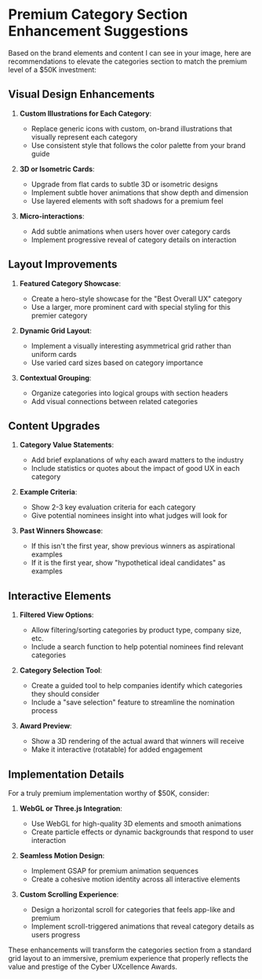 # Premium Category Section Enhancement Suggestions

Based on the brand elements and content I can see in your image, here are recommendations to elevate the categories section to match the premium level of a $50K investment:

## Visual Design Enhancements

1. **Custom Illustrations for Each Category**: 
   - Replace generic icons with custom, on-brand illustrations that visually represent each category
   - Use consistent style that follows the color palette from your brand guide

2. **3D or Isometric Cards**:
   - Upgrade from flat cards to subtle 3D or isometric designs
   - Implement subtle hover animations that show depth and dimension
   - Use layered elements with soft shadows for a premium feel

3. **Micro-interactions**:
   - Add subtle animations when users hover over category cards
   - Implement progressive reveal of category details on interaction

## Layout Improvements

1. **Featured Category Showcase**:
   - Create a hero-style showcase for the "Best Overall UX" category
   - Use a larger, more prominent card with special styling for this premier category

2. **Dynamic Grid Layout**:
   - Implement a visually interesting asymmetrical grid rather than uniform cards
   - Use varied card sizes based on category importance

3. **Contextual Grouping**:
   - Organize categories into logical groups with section headers
   - Add visual connections between related categories

## Content Upgrades

1. **Category Value Statements**:
   - Add brief explanations of why each award matters to the industry
   - Include statistics or quotes about the impact of good UX in each category

2. **Example Criteria**:
   - Show 2-3 key evaluation criteria for each category
   - Give potential nominees insight into what judges will look for

3. **Past Winners Showcase**:
   - If this isn't the first year, show previous winners as aspirational examples
   - If it is the first year, show "hypothetical ideal candidates" as examples

## Interactive Elements

1. **Filtered View Options**:
   - Allow filtering/sorting categories by product type, company size, etc.
   - Include a search function to help potential nominees find relevant categories

2. **Category Selection Tool**:
   - Create a guided tool to help companies identify which categories they should consider
   - Include a "save selection" feature to streamline the nomination process

3. **Award Preview**:
   - Show a 3D rendering of the actual award that winners will receive
   - Make it interactive (rotatable) for added engagement

## Implementation Details

For a truly premium implementation worthy of $50K, consider:

1. **WebGL or Three.js Integration**:
   - Use WebGL for high-quality 3D elements and smooth animations
   - Create particle effects or dynamic backgrounds that respond to user interaction

2. **Seamless Motion Design**:
   - Implement GSAP for premium animation sequences
   - Create a cohesive motion identity across all interactive elements

3. **Custom Scrolling Experience**:
   - Design a horizontal scroll for categories that feels app-like and premium
   - Implement scroll-triggered animations that reveal category details as users progress

These enhancements will transform the categories section from a standard grid layout to an immersive, premium experience that properly reflects the value and prestige of the Cyber UXcellence Awards.
